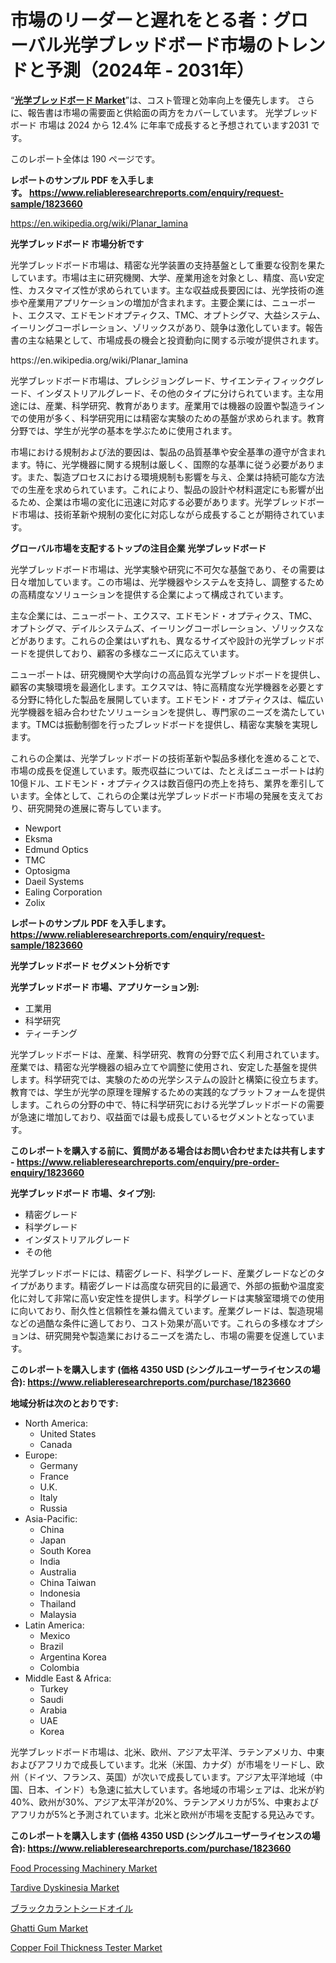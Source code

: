 <p><h1>市場のリーダーと遅れをとる者：グローバル光学ブレッドボード市場のトレンドと予測（2024年 - 2031年）</h1></p><p>&ldquo;<strong><a href="https://www.reliableresearchreports.com/optical-breadboards-r1823660">光学ブレッドボード Market</a></strong>&rdquo;は、コスト管理と効率向上を優先します。 さらに、報告書は市場の需要面と供給面の両方をカバーしています。 光学ブレッドボード 市場は 2024 から 12.4% に年率で成長すると予想されています2031 です。</p>
<p>このレポート全体は 190 ページです。</p>
<p><strong>レポートのサンプル PDF を入手します。&nbsp;<a href="https://www.reliableresearchreports.com/enquiry/request-sample/1823660">https://www.reliableresearchreports.com/enquiry/request-sample/1823660</a></strong></p>
<p><a href="https://en.wikipedia.org/wiki/Planar_lamina">https://en.wikipedia.org/wiki/Planar_lamina</a></p>
<p><strong>光学ブレッドボード 市場分析です</strong></p>
<p><p>光学ブレッドボード市場は、精密な光学装置の支持基盤として重要な役割を果たしています。市場は主に研究機関、大学、産業用途を対象とし、精度、高い安定性、カスタマイズ性が求められています。主な収益成長要因には、光学技術の進歩や産業用アプリケーションの増加が含まれます。主要企業には、ニューポート、エクスマ、エドモンドオプティクス、TMC、オプトシグマ、大益システム、イーリングコーポレーション、ゾリックスがあり、競争は激化しています。報告書の主な結果として、市場成長の機会と投資動向に関する示唆が提供されます。</p></p>
<p>https://en.wikipedia.org/wiki/Planar_lamina</p>
<p><p>光学ブレッドボード市場は、プレシジョングレード、サイエンティフィックグレード、インダストリアルグレード、その他のタイプに分けられています。主な用途には、産業、科学研究、教育があります。産業用では機器の設置や製造ラインでの使用が多く、科学研究用には精密な実験のための基盤が求められます。教育分野では、学生が光学の基本を学ぶために使用されます。</p><p>市場における規制および法的要因は、製品の品質基準や安全基準の遵守が含まれます。特に、光学機器に関する規制は厳しく、国際的な基準に従う必要があります。また、製造プロセスにおける環境規制も影響を与え、企業は持続可能な方法での生産を求められています。これにより、製品の設計や材料選定にも影響が出るため、企業は市場の変化に迅速に対応する必要があります。光学ブレッドボード市場は、技術革新や規制の変化に対応しながら成長することが期待されています。</p></p>
<p><strong>グローバル市場を支配するトップの注目企業 光学ブレッドボード</strong></p>
<p><p>光学ブレッドボード市場は、光学実験や研究に不可欠な基盤であり、その需要は日々増加しています。この市場は、光学機器やシステムを支持し、調整するための高精度なソリューションを提供する企業によって構成されています。</p><p>主な企業には、ニューポート、エクスマ、エドモンド・オプティクス、TMC、オプトシグマ、デイルシステムズ、イーリングコーポレーション、ゾリックスなどがあります。これらの企業はいずれも、異なるサイズや設計の光学ブレッドボードを提供しており、顧客の多様なニーズに応えています。</p><p>ニューポートは、研究機関や大学向けの高品質な光学ブレッドボードを提供し、顧客の実験環境を最適化します。エクスマは、特に高精度な光学機器を必要とする分野に特化した製品を展開しています。エドモンド・オプティクスは、幅広い光学機器を組み合わせたソリューションを提供し、専門家のニーズを満たしています。TMCは振動制御を行ったブレッドボードを提供し、精密な実験を実現します。</p><p>これらの企業は、光学ブレッドボードの技術革新や製品多様化を進めることで、市場の成長を促進しています。販売収益については、たとえばニューポートは約10億ドル、エドモンド・オプティクスは数百億円の売上を持ち、業界を牽引しています。全体として、これらの企業は光学ブレッドボード市場の発展を支えており、研究開発の進展に寄与しています。</p></p>
<p><ul><li>Newport</li><li>Eksma</li><li>Edmund Optics</li><li>TMC</li><li>Optosigma</li><li>Daeil Systems</li><li>Ealing Corporation</li><li>Zolix</li></ul></p>
<p><strong>レポートのサンプル PDF を入手します。 <a href="https://www.reliableresearchreports.com/enquiry/request-sample/1823660">https://www.reliableresearchreports.com/enquiry/request-sample/1823660</a></strong></p>
<p><strong>光学ブレッドボード セグメント分析です</strong></p>
<p><strong>光学ブレッドボード 市場、アプリケーション別:</strong></p>
<p><ul><li>工業用</li><li>科学研究</li><li>ティーチング</li></ul></p>
<p><p>光学ブレッドボードは、産業、科学研究、教育の分野で広く利用されています。産業では、精密な光学機器の組み立てや調整に使用され、安定した基盤を提供します。科学研究では、実験のための光学システムの設計と構築に役立ちます。教育では、学生が光学の原理を理解するための実践的なプラットフォームを提供します。これらの分野の中で、特に科学研究における光学ブレッドボードの需要が急速に増加しており、収益面では最も成長しているセグメントとなっています。</p></p>
<p><strong>このレポートを購入する前に、質問がある場合はお問い合わせまたは共有します - <a href="https://www.reliableresearchreports.com/enquiry/pre-order-enquiry/1823660">https://www.reliableresearchreports.com/enquiry/pre-order-enquiry/1823660</a></strong></p>
<p><strong>光学ブレッドボード 市場、タイプ別:</strong></p>
<p><ul><li>精密グレード</li><li>科学グレード</li><li>インダストリアルグレード</li><li>その他</li></ul></p>
<p><p>光学ブレッドボードには、精密グレード、科学グレード、産業グレードなどのタイプがあります。精密グレードは高度な研究目的に最適で、外部の振動や温度変化に対して非常に高い安定性を提供します。科学グレードは実験室環境での使用に向いており、耐久性と信頼性を兼ね備えています。産業グレードは、製造現場などの過酷な条件に適しており、コスト効果が高いです。これらの多様なオプションは、研究開発や製造業におけるニーズを満たし、市場の需要を促進しています。</p></p>
<p><strong>このレポートを購入します (価格 4350 USD (シングルユーザーライセンスの場合): <a href="https://www.reliableresearchreports.com/purchase/1823660">https://www.reliableresearchreports.com/purchase/1823660</a></strong></p>
<p><strong>地域分析は次のとおりです:</strong></p>
<p><ul>
    <li>
        North America:
        <ul>
            <li>United States</li>
            <li>Canada</li>
        </ul>
    </li>
    <li>
        Europe:
        <ul>
            <li>Germany</li>
            <li>France</li>
            <li>U.K.</li>
            <li>Italy</li>
            <li>Russia</li>
        </ul>
    </li>
    <li>
        Asia-Pacific:
        <ul>
            <li>China</li>
            <li>Japan</li>
            <li>South Korea</li>
            <li>India</li>
            <li>Australia</li>
            <li>China Taiwan</li>
            <li>Indonesia</li>
            <li>Thailand</li>
            <li>Malaysia</li>
        </ul>
    </li>
    <li>
        Latin America:
        <ul>
            <li>Mexico</li>
            <li>Brazil</li>
            <li>Argentina Korea</li>
            <li>Colombia</li>
        </ul>
    </li>
    <li>
        Middle East & Africa:
        <ul>
            <li>Turkey</li>
            <li>Saudi</li>
            <li>Arabia</li>
            <li>UAE</li>
            <li>Korea</li>
        </ul>
    </li>
    </ul></p>
<p><p>光学ブレッドボード市場は、北米、欧州、アジア太平洋、ラテンアメリカ、中東およびアフリカで成長しています。北米（米国、カナダ）が市場をリードし、欧州（ドイツ、フランス、英国）が次いで成長しています。アジア太平洋地域（中国、日本、インド）も急速に拡大しています。各地域の市場シェアは、北米が約40%、欧州が30%、アジア太平洋が20%、ラテンアメリカが5%、中東およびアフリカが5%と予測されています。北米と欧州が市場を支配する見込みです。</p></p>
<p><strong>このレポートを購入します (価格 4350 USD (シングルユーザーライセンスの場合): <a href="https://www.reliableresearchreports.com/purchase/1823660">https://www.reliableresearchreports.com/purchase/1823660</a></strong></p>
<p><p><a href="https://medium.com/@tigerlookbaliw/strategic-market-insights-into-the-global-food-processing-machinery-market-2024-2031-ebf0620ab572">Food Processing Machinery Market</a></p><p><a href="https://medium.com/@tigerlookbaliw/global-tardive-dyskinesia-industry-analysis-report-tardive-dyskinesia-market-size-share-and-2ee1829b23f9">Tardive Dyskinesia Market</a></p><p><a href="https://medium.com/@lenorakris2023/%E3%82%B0%E3%83%AD%E3%83%BC%E3%83%90%E3%83%AB%E3%83%96%E3%83%A9%E3%83%83%E3%82%AF%E3%82%AB%E3%83%A9%E3%83%B3%E3%83%88%E3%82%B7%E3%83%BC%E3%83%89%E3%82%AA%E3%82%A4%E3%83%AB%E5%B8%82%E5%A0%B4%E3%81%AE%E8%A6%8F%E6%A8%A1%E3%81%AF-cagr-9-1-%E3%81%AB%E9%81%94%E3%81%99%E3%82%8B%E3%81%A8%E4%BA%88%E6%83%B3%E3%81%95%E3%82%8C%E3%81%A6%E3%81%8A%E3%82%8A-%E6%9C%AC%E5%A0%B1%E5%91%8A%E6%9B%B8%E3%81%A7%E3%81%AF2024%E5%B9%B4%E3%81%8B%E3%82%892031%E5%B9%B4%E3%81%BE%E3%81%A7%E3%81%AE%E5%B8%82%E5%A0%B4%E3%81%AE%E6%88%90%E9%95%B7-%E3%83%88%E3%83%AC%E3%83%B3%E3%83%89-%E6%A9%9F%E4%BC%9A-%E4%BA%88%E6%B8%AC%E3%82%92%E3%82%AB%E3%83%90%E3%83%BC%E3%81%97%E3%81%A6%E3%81%84%E3%81%BE%E3%81%99-dcc81617d608">ブラックカラントシードオイル</a></p><p><a href="https://github.com/WillowBruen/Market-Research-Report-List-1/blob/main/ghatti-gum-market.md">Ghatti Gum Market</a></p><p><a href="https://issuu.com/reportprime-2/docs/copper-foil-thickness-tester-market_ce326313e90717">Copper Foil Thickness Tester Market</a></p></p>